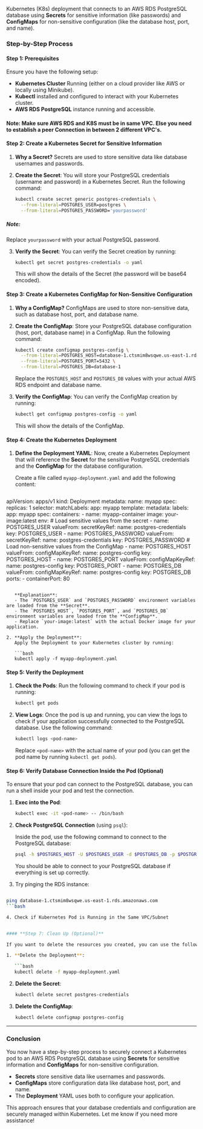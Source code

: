 Kubernetes (K8s) deployment that connects to an AWS RDS PostgreSQL database using **Secrets** for sensitive information (like passwords) and **ConfigMaps** for non-sensitive configuration (like the database host, port, and name).

### Step-by-Step Process

#### **Step 1: Prerequisites**
Ensure you have the following setup:
- **Kubernetes Cluster** Running (either on a cloud provider like AWS or locally using Minikube).
- **Kubectl** installed and configured to interact with your Kubernetes cluster.
- **AWS RDS PostgreSQL** instance running and accessible.

#### Note: Make sure AWS RDS and K8S must be in same VPC. Else you need to establish a peer Connection in between 2 different VPC's.

#### **Step 2: Create a Kubernetes Secret for Sensitive Information**

1. **Why a Secret?**
   Secrets are used to store sensitive data like database usernames and passwords.

2. **Create the Secret**:
   You will store your PostgreSQL credentials (username and password) in a Kubernetes Secret. Run the following command:

   ```bash
   kubectl create secret generic postgres-credentials \
     --from-literal=POSTGRES_USER=postgres \
     --from-literal=POSTGRES_PASSWORD='yourpassword'
   ```
##### Note:
   Replace `yourpassword` with your actual PostgreSQL password.

3. **Verify the Secret**:
   You can verify the Secret creation by running:

   ```bash
   kubectl get secret postgres-credentials -o yaml
   ```

   This will show the details of the Secret (the password will be base64 encoded).

#### **Step 3: Create a Kubernetes ConfigMap for Non-Sensitive Configuration**

1. **Why a ConfigMap?**
   ConfigMaps are used to store non-sensitive data, such as database host, port, and database name.

2. **Create the ConfigMap**:
   Store your PostgreSQL database configuration (host, port, database name) in a ConfigMap. Run the following command:

   ```bash
   kubectl create configmap postgres-config \
     --from-literal=POSTGRES_HOST=database-1.ctsmim8wsqwe.us-east-1.rds.amazonaws.com \
     --from-literal=POSTGRES_PORT=5432 \
     --from-literal=POSTGRES_DB=database-1
   ```

   Replace the `POSTGRES_HOST` and `POSTGRES_DB` values with your actual AWS RDS endpoint and database name.

3. **Verify the ConfigMap**:
   You can verify the ConfigMap creation by running:

   ```bash
   kubectl get configmap postgres-config -o yaml
   ```

   This will show the details of the ConfigMap.

#### **Step 4: Create the Kubernetes Deployment**

1. **Define the Deployment YAML**:
   Now, create a Kubernetes Deployment that will reference the **Secret** for the sensitive PostgreSQL credentials and the **ConfigMap** for the database configuration.

   Create a file called `myapp-deployment.yaml` and add the following content:

   ```yaml
apiVersion: apps/v1
kind: Deployment
metadata:
  name: myapp
spec:
  replicas: 1
  selector:
    matchLabels:
      app: myapp
  template:
    metadata:
      labels:
        app: myapp
    spec:
      containers:
      - name: myapp-container
        image: your-image:latest
        env:
        # Load sensitive values from the secret
        - name: POSTGRES_USER
          valueFrom:
            secretKeyRef:
              name: postgres-credentials
              key: POSTGRES_USER
        - name: POSTGRES_PASSWORD
          valueFrom:
            secretKeyRef:
              name: postgres-credentials
              key: POSTGRES_PASSWORD
        # Load non-sensitive values from the ConfigMap
        - name: POSTGRES_HOST
          valueFrom:
            configMapKeyRef:
              name: postgres-config
              key: POSTGRES_HOST
        - name: POSTGRES_PORT
          valueFrom:
            configMapKeyRef:
              name: postgres-config
              key: POSTGRES_PORT
        - name: POSTGRES_DB
          valueFrom:
            configMapKeyRef:
              name: postgres-config
              key: POSTGRES_DB
        ports:
        - containerPort: 80

```

   **Explanation**:
   - The `POSTGRES_USER` and `POSTGRES_PASSWORD` environment variables are loaded from the **Secret**.
   - The `POSTGRES_HOST`, `POSTGRES_PORT`, and `POSTGRES_DB` environment variables are loaded from the **ConfigMap**.
   - Replace `your-image:latest` with the actual Docker image for your application.

2. **Apply the Deployment**:
   Apply the Deployment to your Kubernetes cluster by running:

   ```bash
   kubectl apply -f myapp-deployment.yaml
   ```

#### **Step 5: Verify the Deployment**

1. **Check the Pods**:
   Run the following command to check if your pod is running:

   ```bash
   kubectl get pods
   ```

2. **View Logs**:
   Once the pod is up and running, you can view the logs to check if your application successfully connected to the PostgreSQL database. Use the following command:

   ```bash
   kubectl logs <pod-name>
   ```

   Replace `<pod-name>` with the actual name of your pod (you can get the pod name by running `kubectl get pods`).

#### **Step 6: Verify Database Connection Inside the Pod (Optional)**

To ensure that your pod can connect to the PostgreSQL database, you can run a shell inside your pod and test the connection.

1. **Exec into the Pod**:

   ```bash
   kubectl exec -it <pod-name> -- /bin/bash
   ```

2. **Check PostgreSQL Connection** (using `psql`):

   Inside the pod, use the following command to connect to the PostgreSQL database:

   ```bash
   psql -h $POSTGRES_HOST -U $POSTGRES_USER -d $POSTGRES_DB -p $POSTGRES_PORT
   ```

   You should be able to connect to your PostgreSQL database if everything is set up correctly.



3. Try pinging the RDS instance:

```bash

ping database-1.ctsmim8wsqwe.us-east-1.rds.amazonaws.com
```bash

4. Check if Kubernetes Pod is Running in the Same VPC/Subnet


#### **Step 7: Clean Up (Optional)**

If you want to delete the resources you created, you can use the following commands:

1. **Delete the Deployment**:

   ```bash
   kubectl delete -f myapp-deployment.yaml
   ```

2. **Delete the Secret**:

   ```bash
   kubectl delete secret postgres-credentials
   ```

3. **Delete the ConfigMap**:

   ```bash
   kubectl delete configmap postgres-config
   ```

---

### Conclusion

You now have a step-by-step process to securely connect a Kubernetes pod to an AWS RDS PostgreSQL database using **Secrets** for sensitive information and **ConfigMaps** for non-sensitive configuration.

- **Secrets** store sensitive data like usernames and passwords.
- **ConfigMaps** store configuration data like database host, port, and name.
- The **Deployment** YAML uses both to configure your application.

This approach ensures that your database credentials and configuration are securely managed within Kubernetes. Let me know if you need more assistance!
